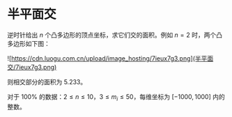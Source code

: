 # 半平面交

逆时针给出 $n$ 个凸多边形的顶点坐标，求它们交的面积。例如 $n=2$ 时，两个凸多边形如下图：

![https://cdn.luogu.com.cn/upload/image_hosting/7ieux7g3.png](半平面交/7ieux7g3.png)

则相交部分的面积为 $5.233$。

对于 $100\%$ 的数据：$2 \leq n \leq 10$，$3 \leq m_i \leq 50$，每维坐标为 $[-1000,1000]$ 内的整数。


